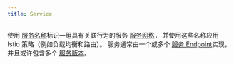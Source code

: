 ```yaml
---
title: Service
---
```

使用 [服务名称](#service-name)标识一组具有关联行为的服务 [服务网格](#service-mesh)，
并使用这些名称应用 Istio 策略（例如负载均衡和路由）。
服务通常由一个或多个 [服务 Endpoint](#service-endpoint)实现，并且或许包含多个
[服务版本](#service-version)。
